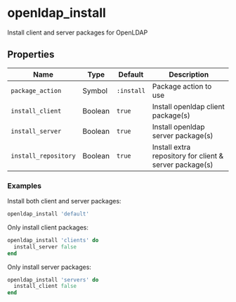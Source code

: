 # openldap_install

Install client and server packages for OpenLDAP

## Properties

| Name                 | Type    | Default    | Description                                             |
| -------------------- | ------- | ---------- | ------------------------------------------------------- |
| `package_action`     | Symbol  | `:install` | Package action to use                                   |
| `install_client`     | Boolean | `true`     | Install openldap client package(s)                      |
| `install_server`     | Boolean | `true`     | Install openldap server package(s)                      |
| `install_repository` | Boolean | `true`     | Install extra repository for client & server package(s) |

### Examples

Install both client and server packages:

```ruby
openldap_install 'default'
```

Only install client packages:

```ruby
openldap_install 'clients' do
  install_server false
end
```

Only install server packages:

```ruby
openldap_install 'servers' do
  install_client false
end
```
